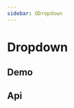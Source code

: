 ```yaml
---
sidebar: ODropdown
---
```


# Dropdown

## Demo

<!-- @usage DropdownUsage -->

<!-- @case:a DropdownAsTheme -->
<!-- @case:a|k|e DropdownPrimary -->
<!-- @case:a|k|e DropdownNormal -->
<!-- @case:a|k|e DropdownText -->

## Api

<!-- @api ODropdown -->
<!-- @api ODropdownItem -->
